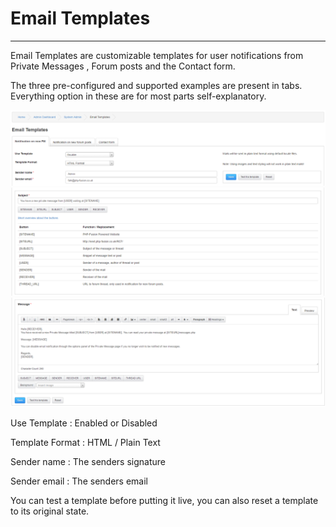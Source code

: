 # Email Templates

---

Email Templates are customizable templates for user notifications from Private Messages , Forum posts and the Contact form.

The three pre-configured and supported examples are present in tabs.
Everything option in these are for most parts self-explanatory.

![Email templates 1](../../assets/system_admin/email_templates/email_templates_1.png)
![Email templates 2](../../assets/system_admin/email_templates/email_templates_2.png)
![Email templates 3](../../assets/system_admin/email_templates/email_templates_3.png)

Use Template : Enabled or Disabled

Template Format : HTML / Plain Text

Sender name : The senders signature

Sender email : The senders email

You can test a template before putting it live, you can also reset a template to its original state.
